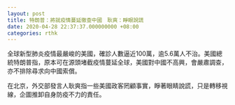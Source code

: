 ```yaml
---
layout: post
title: 特朗普：將就疫情蔓延徹查中國　耿爽：睜眼說謊
date: 2020-04-28 22:37:37.000000000 +08:00
categories: rthk
---
```


全球新型肺炎疫情最嚴峻的美國，確診人數逼近100萬，逾5.6萬人不治。美國總統特朗普指，原本可在源頭堵截疫情蔓延全球，美國對中國不高興，會嚴肅調查，亦不排除尋求向中國索償。

在北京，外交部發言人耿爽指一些美國政客罔顧事實，睜著眼睛說謊，只是轉移視線，企圖推卸自身防疫不力的責任。
